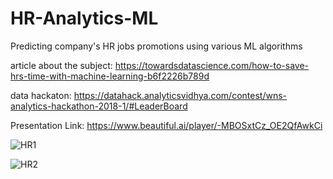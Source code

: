 # HR-Analytics-ML
Predicting company's HR jobs promotions using various ML algorithms

article about the subject:
https://towardsdatascience.com/how-to-save-hrs-time-with-machine-learning-b6f2226b789d

data hackaton:
https://datahack.analyticsvidhya.com/contest/wns-analytics-hackathon-2018-1/#LeaderBoard


Presentation Link:
https://www.beautiful.ai/player/-MBOSxtCz_OE2QfAwkCi 

![HR1](https://github.com/efipaka/HR-analytics-ML/blob/master/HR1.jpg)

![HR2](https://github.com/efipaka/HR-analytics-ML/blob/master/HR2.jpg)

